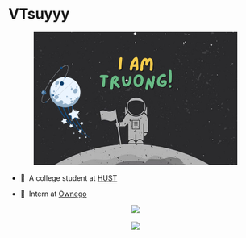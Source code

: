 # VTsuyyy
<p align="center">
  <a href="https://anuraghazra.github.io"><img width="80%" alt="Hello, I'm Truong!" src="./images/2024-11-14_22-22.png" /></a>
  <p>
</p>

* 🏫 &nbsp;A college student at [HUST](https://hust.edu.vn)

* 💼 &nbsp;Intern at [Ownego](https://ownego.com)
  
<p align="center">
  <img src="https://github-readme-stats.vercel.app/api?username=VTsuyyy&theme=tokyonight&show_icons=true"/>
</p>
<p align="center">
  <img src="https://github-readme-streak-stats.herokuapp.com/?user=VTsuyyy&theme=tokyonight"/>
</p>
